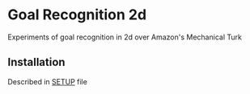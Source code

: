 # Goal Recognition 2d

Experiments of goal recognition in 2d over Amazon's Mechanical Turk

## Installation  

Described in [SETUP](SETUP.md) file

